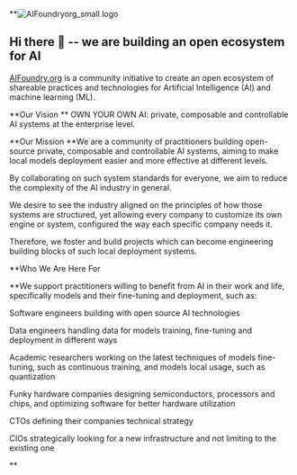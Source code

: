 **![AIFoundryorg_small logo](https://github.com/user-attachments/assets/78eb0675-6b19-4c98-8ee6-0e49a276d035)



## Hi there 👋 -- we are building an open ecosystem for AI

[AIFoundry.org](AIFoundry.org) is a community initiative to create an open ecosystem of shareable practices and technologies for Artificial Intelligence (AI) and machine learning (ML).  



**Our Vision
**
OWN YOUR OWN AI: private, composable and controllable AI systems at the enterprise level. 



**Our Mission
**We are a community of practitioners building open-source private, composable and controllable AI systems, aiming to make local models deployment easier and more effective at different levels.

By collaborating on such system standards for everyone, we aim to reduce the complexity of the AI industry in general. 

We desire to see the industry aligned on the principles of how those systems are structured, yet allowing every company to customize its own engine or system, configured the way each specific company needs it. 

Therefore, we foster and build projects which can become engineering building blocks of such local deployment systems.



**Who We Are Here For

**We support practitioners willing to benefit from AI in their work and life, specifically models and their fine-tuning and deployment, such as:

Software engineers building with open source AI technologies

Data engineers handling data for models training, fine-tuning and deployment in different ways

Academic researchers working on the latest techniques of models fine-tuning, such as continuous training, and models local usage, such as quantization

Funky hardware companies designing semiconductors, processors and chips, and optimizing software for better hardware utilization

CTOs defining their companies technical strategy

CIOs strategically looking for a new infrastructure and not limiting to the existing one

<!--



**Here are some ideas to get you started:**


🙋‍♀️ A short introduction - what is your organization all about?

🌈 Contribution guidelines - how can the community get involved?

👩‍💻 Useful resources - where can the community find your docs? Is there anything else the community should know?

🍿 Fun facts - what does your team eat for breakfast?

🧙 Remember, you can do mighty things with the power of [Markdown](https://docs.github.com/github/writing-on-github/getting-started-with-writing-and-formatting-on-github/basic-writing-and-formatting-syntax)

-->

**
